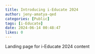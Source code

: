 ```yaml
---
title: Introducing i-Educate 2024
author: jeny-amatya-qed
categories: [Public]
tags: [i-Educate]
date: 2024-06-14 00:48:47 
likes: 0
---
```


Landing page for i-Educate 2024 content